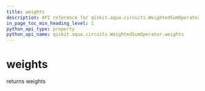 ```yaml
---
title: weights
description: API reference for qiskit.aqua.circuits.WeightedSumOperator.weights
in_page_toc_min_heading_level: 1
python_api_type: property
python_api_name: qiskit.aqua.circuits.WeightedSumOperator.weights
---
```


# weights

returns weights

